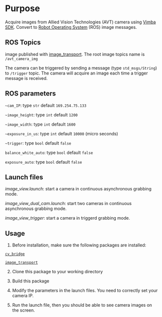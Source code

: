 # Purpose
Acquire images from Allied Vision Technologies (AVT) camera using [Vimba SDK](https://www.alliedvision.com/en/products/software.html). Convert to [Robot Operating System](http://www.ros.org) (ROS) image messages.

## ROS Topics
image published with [image_transport](http://wiki.ros.org/image_transport). The root image topics name is ``/avt_camera_img``

The camera can be triggered by sending a message (type ``std_msgs/String``) to ``/trigger`` topic. The camera will acquire an image each time a trigger message is received.

## ROS parameters
``~cam_IP``: type ``str`` default ``169.254.75.133``

``~image_height``: type ``int`` default ``1200``

``~image_width``: type ``int`` default ``1600``

``~exposure_in_us``: type ``int`` default ``10000`` (micro seconds)

``~trigger``: type ``bool`` default ``false``

``balance_white_auto``: type ``bool`` default ``false``

``exposure_auto``: type ``bool`` default ``false``

## Launch files
*image_view.launch*: start a camera in continuous asynchronous grabbing mode.

*image_view_dual_cam.launch*: start two cameras in continuous asynchronous grabbing mode.

*image_view_trigger*: start a camera in triggerd grabbing mode.

## Usage
1. Before installation, make sure the following packages are installed:

[``cv_bridge``](http://wiki.ros.org/cv_bridge)

[``image_transport``](http://wiki.ros.org/image_transport)

2. Clone this package to your working directory

4. Build this package

5. Modify the parameters in the launch files. You need to correctly set your camera IP.

6. Run the launch file, then you should be able to see camera images on the screen.
